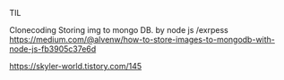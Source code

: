 TIL


Clonecoding 
Storing img to mongo DB. by node js /exrpess
https://medium.com/@alvenw/how-to-store-images-to-mongodb-with-node-js-fb3905c37e6d


https://skyler-world.tistory.com/145
